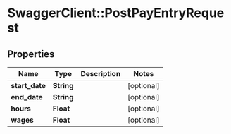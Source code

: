 # SwaggerClient::PostPayEntryRequest

## Properties
Name | Type | Description | Notes
------------ | ------------- | ------------- | -------------
**start_date** | **String** |  | [optional] 
**end_date** | **String** |  | [optional] 
**hours** | **Float** |  | [optional] 
**wages** | **Float** |  | [optional] 


